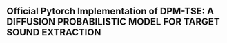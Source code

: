 ## Official Pytorch Implementation of DPM-TSE: A DIFFUSION PROBABILISTIC MODEL FOR TARGET SOUND EXTRACTION

